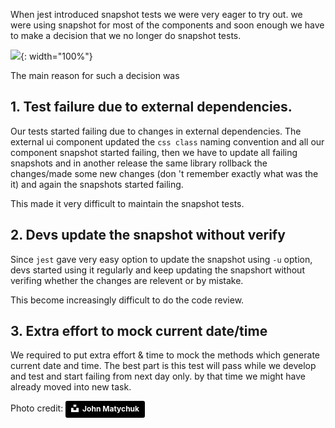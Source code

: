 <!--


---
 'Jest : why we stopped snapshot tests'
excerpt: 'Jest : why we stopped snapshot tests'
date: 2019-04-22 00:05:00 IST
updated: 2019-04-22 00:05:00 IST
categories: jest
tags: jest, testing
image: https://s3.ap-south-1.amazonaws.com/revathskumar-blog-images/2019/jest-snapshot/john-matychuk-590843-unsplash.jpg
---

-->
<!DOCTYPE html>
<html>

<head>
  <title>basic-git-workflow</title>
  <meta charset="utf-8">
  <meta name="viewport" content="width=device-width, initial-scale=1.0">


  <link rel="stylesheet" href="./css/bootstrap.css">
  <link rel="stylesheet" href="./css/bootstrap.grid.css">
  <link rel="stylesheet" href="./css/bootstrap.min.css">
  <link rel="stylesheet" href="./css/bootstrap-reboot.min.css">
  <link rel="stylesheet" href="./css/bootstrap.css.map">
  <link rel="stylesheet" href="./css/blog-home.css">
  <link rel="stylesheet" href="./css/prism.css">
  <script async defer src="./css/prism.js"></script>
</head>
<!--------------------------------------------------------------------------------------------------->
<!--------------------------------------------------------------------------------------------------->
<!--------------------------------------------------------------------------------------------------->
<!--------------------------------------------------------------------------------------------------->
<!--------------------------------------------------------------------------------------------------->




<body>

When jest introduced snapshot tests we were very eager to try out. we were using snapshot for most of the components and soon enough we have to make a decision that we no longer do snapshot tests.

![](https://s3.ap-south-1.amazonaws.com/revathskumar-blog-images/2019/jest-snapshot/john-matychuk-590843-unsplash.jpg){: width="100%"}

The main reason for such a decision was 

## <a class="anchor" name="external-dependencies" href="#external-dependencies"><i class="anchor-icon"></i></a>1. Test failure due to external dependencies.

Our tests started failing due to changes in external dependencies. The external ui component updated the `css class` naming convention and all our component snapshot started failing, then we have to update all 
failing snapshots and in another release the same library 
rollback the changes/made some new changes (don 't remember exactly what was the it) and again the snapshots started failing. 

This made it very difficult to maintain the snapshot tests.

## <a class="anchor" name="devs" href="#devs"><i class="anchor-icon"></i></a>2. Devs update the snapshot without verify

Since `jest` gave very easy option to update the snapshot using `-u` option, devs started using it regularly and keep updating the snapshort without verifing whether the changes are relevent or by mistake. 

This become increasingly difficult to do the code review.

## <a class="anchor" name="current-date-time" href="#current-date-time"><i class="anchor-icon"></i></a>3. Extra effort to mock current date/time

We required to put extra effort & time to mock the methods which generate current date and time. 
The best part is this test will pass while we develop and test and start failing from next day only. 
by that time we might have already moved into new task. 


Photo credit: <a style="background-color:black;color:white;text-decoration:none;padding:4px 6px;font-family:-apple-system, BlinkMacSystemFont, &quot;San Francisco&quot;, &quot;Helvetica Neue&quot;, Helvetica, Ubuntu, Roboto, Noto, &quot;Segoe UI&quot;, Arial, sans-serif;font-size:12px;font-weight:bold;line-height:1.2;display:inline-block;border-radius:3px" href="https://unsplash.com/@john_matychuk?utm_medium=referral&amp;utm_campaign=photographer-credit&amp;utm_content=creditBadge" target="_blank" rel="noopener noreferrer" title="Download free do whatever you want high-resolution photos from John Matychuk"><span style="display:inline-block;padding:2px 3px"><svg xmlns="http://www.w3.org/2000/svg" style="height:12px;width:auto;position:relative;vertical-align:middle;top:-2px;fill:white" viewBox="0 0 32 32"><title>unsplash-logo</title><path d="M10 9V0h12v9H10zm12 5h10v18H0V14h10v9h12v-9z"></path></svg></span><span style="display:inline-block;padding:2px 3px">John Matychuk</span></a>
